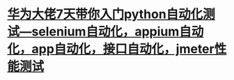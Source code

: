 # [华为大佬7天带你入门python自动化测试—selenium自动化，appium自动化，app自动化，接口自动化，jmeter性能测试](https://www.bilibili.com/video/av35122164)


